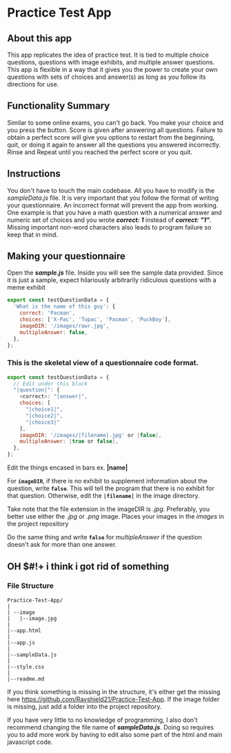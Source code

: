 # Practice Test App

## About this app

This app replicates the idea of practice test. It is tied to multiple choice questions, questions with image exhibits, and multiple answer questions. This app is flexible in a way that it gives you the power to create your own questions with sets of choices and answer(s) as long as you follow its directions for use.

## Functionality Summary

Similar to some online exams, you can't go back. You make your choice and you press the button. Score is given after answering all questions. Failure to obtain a perfect score will give you options to restart from the beginning, quit, or doing it again to answer all the questions you answered incorrectly. Rinse and Repeat until you reached the perfect score or you quit.

## Instructions

You don't have to touch the main codebase. All you have to modify is the _sampleData.js_ file. It is very important that you follow the format of writing your questionnaire. An incorrect format will prevent the app from working. One example is that you have a math question with a numerical answer and numeric set of choices and you wrote _**correct: 1**_ instead of _**correct: "1"**_. Missing important non-word characters also leads to program failure so keep that in mind.

## Making your questionnaire

Open the **_sample.js_** file.
Inside you will see the sample data provided. Since it is just a sample, expect hilariously arbitrarily ridiculous questions with a meme exhibit

```javascript
export const testQuestionData = {
  'What is the name of this guy': {
    correct: 'Pacman',
    choices: ['X-Pac', 'Tupac', 'Pacman', 'PuckBoy'],
    imageDIR: '/images/rawr.jpg',
    multipleAnswer: false,
  },
};
```

### This is the skeletal view of a questionnaire code format.

```javascript
export const testQuestionData = {
  // Edit under this block
  "|question|": {
    <correct>: "|answer|",
    choices: [
      "|choice1|",
      "|choice2|",
      "|choice3|"
    ],
    imageDIR: '/images/|filename|.jpg' or |false|,
    multipleAnswer: |true or false|,
  },
};
```

Edit the things encased in bars ex. **|name|**

For **`imageDIR`**, if there is no exhibit to supplement information about the question, write **`false`**. This will tell the program that there is no exhibit for that question. Otherwise, edit the **`|filename|`** in the image directory.

Take note that the file extension in the imageDIR is _.jpg_. Preferably, you better use either the _.jpg_ or _.png_ image. Places your images in the _images_ in the project repository

Do the same thing and write **`false`** for _multipleAnswer_ if the question doesn't ask for more than one answer.

## OH \$#!+ i think i got rid of something

### File Structure

```
Practice-Test-App/
|
| --image
|   |--image.jpg
|
|--app.html
|
|--app.js
|
|--sampleData.js
|
|--style.css
|
|--readme.md
```

If you think something is missing in the structure, it's either get the missing here https://github.com/Rayshield21/Practice-Test-App. If the image folder is missing, just add a folder into the project repository.

If you have very little to no knowledge of programming, I also don't recommend changing the file name of **_sampleData.js_**. Doing so requires you to add more work by having to edit also some part of the html and main javascript code.
